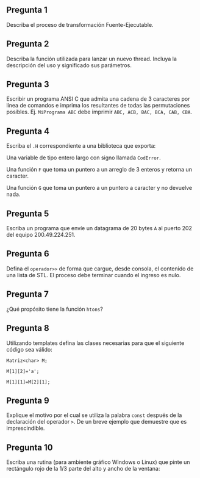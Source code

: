 ## Pregunta 1

Describa el proceso de transformación Fuente-Ejecutable.

## Pregunta 2
Describa la función utilizada para lanzar un nuevo thread. Incluya la descripción del uso y significado sus parámetros.

## Pregunta 3
Escribir un programa ANSI C que admita una cadena de 3 caracteres por línea de comandos e imprima los resultantes de todas las permutaciones posibles. Ej. ``MiPrograma ABC`` debe imprimir ``ABC, ACB, BAC, BCA, CAB, CBA``.

## Pregunta 4
Escriba el ``.H`` correspondiente a una biblioteca que exporta:

Una variable de tipo entero largo con signo llamada ``CodError``.

Una función ``F`` que toma un puntero a un arreglo de 3 enteros y retorna un caracter.

Una función ``G`` que toma un puntero a un puntero a caracter y no devuelve nada.

## Pregunta 5
Escriba un programa que envíe un datagrama de 20 bytes ``A`` al puerto 202 del equipo 200.49.224.251.

## Pregunta 6
Defina el ``operador>>`` de forma que cargue, desde consola, el contenido de una lista de STL. El proceso debe terminar cuando el ingreso es nulo.

## Pregunta 7
¿Qué propósito tiene la función ``htons``?

## Pregunta 8
Utilizando templates defina las clases necesarias para que el siguiente código sea válido:

```
Matriz<char> M;

M[1][2]='a';

M[1][1]=M[2][1];
```

## Pregunta 9
Explique el motivo por el cual se utiliza la palabra ``const`` después de la declaración del operador ``>``. De un breve ejemplo que demuestre que es imprescindible.

## Pregunta 10
Escriba una rutina (para ambiente gráfico Windows o Linux) que pinte un rectángulo rojo de la 1/3 parte del alto y ancho de la ventana:

